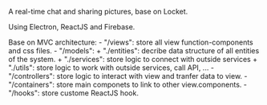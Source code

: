 A real-time chat and sharing pictures, base on Locket.

Using Electron, ReactJS and Firebase.

Base on MVC architecture:
    - "/views": store all view function-components and css files.
    - "/models":
        + "./entities": decribe data structure of all entities of the system.
        + "./services": store logic to connect with outside services
        + "./utils": store logic to work with outside services, call API, ...
    - "/controllers": store logic to interact with view and tranfer data to view.
    - "/containers": store main componets to link to other view.components.
    - "/hooks": store custome ReactJS hook.